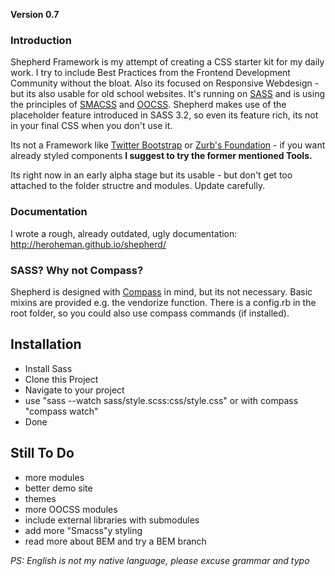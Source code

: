 **Version 0.7**

### Introduction
Shepherd Framework is my attempt of creating a CSS starter kit for my daily work. I try to include Best Practices from the Frontend Development Community without the bloat. Also its focused on Responsive Webdesign - but its also usable for old school websites.
It's running on [SASS](http://www.sass-lang.com) and is using the principles of [SMACSS](http://www.smacss.com) and [OOCSS](http://www.oocss.org). Shepherd makes use of the placeholder feature introduced in SASS 3.2, so even its feature rich, its not in your final CSS when you don't use it.

Its not a Framework like [Twitter Bootstrap](http://twitter.github.com/bootstrap/) or [Zurb's Foundation](http://foundation.zurb.com) - if you want already styled components **I suggest to try the former mentioned Tools.**

Its right now in an early alpha stage but its usable - but don't get too attached to the folder structre and modules. Update carefully.

### Documentation
I wrote a rough, already outdated, ugly documentation: http://heroheman.github.io/shepherd/

### SASS? Why not Compass?
Shepherd is designed with [Compass](http://compass-style.org) in mind, but its not necessary. Basic mixins are provided e.g. the vendorize function. There is a config.rb in the root folder, so you could also use compass commands (if installed).

## Installation
- Install Sass
- Clone this Project
- Navigate to your project
- use "sass --watch sass/style.scss:css/style.css" or with compass "compass watch"
- Done

## Still To Do
- more modules
- better demo site
- themes
- more OOCSS modules
- include external libraries with submodules
- add more "Smacss"y styling
- read more about BEM and try a BEM branch

*PS: English is not my native language, please excuse grammar and typo*
